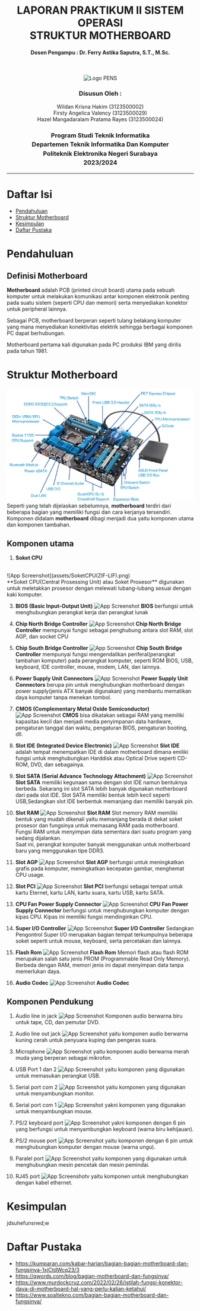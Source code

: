 <div align="center">
  <h1 style="font-weight: bold"> LAPORAN PRAKTIKUM II SISTEM OPERASI<br> STRUKTUR MOTHERBOARD</h1>
  <h4 style="text-align: center;">Dosen Pengampu : Dr. Ferry Astika Saputra, S.T., M.Sc.</h4>
</div>
<br />
<br />
<div align="center">
  <img src="https://upload.wikimedia.org/wikipedia/id/4/44/Logo_PENS.png" alt="Logo PENS">
  <h3 style="text-align: center;">Disusun Oleh : </h3>
  <p style="tex-align: center;">
    Wildan Krisna Hakim (3123500002)<br>
    Firsty Angelica Valency (3123500029)<br>
    Hazel Mangadaralam Pratama Rayes (3123500024)<br>
  </p>
  <h3 style="text-align: center;line-height: 1.5">Program Studi Teknik Informatika<br>Departemen Teknik Informatika Dan Komputer<br>Politeknik Elektronika Negeri Surabaya<br>2023/2024</h3>
  <hr>
</div>

# Daftar Isi
 - [Pendahuluan ](#pendahuluan)
 - [Struktur Motherboard](#struktur-motherboard)
 - [Kesimpulan](#kesimpulan)
 - [Daftar Pustaka](#daftar-pustaka)

# Pendahuluan

## Definisi Motherboard
**Motherboard** adalah PCB (printed circuit board) utama pada sebuah komputer untuk melakukan komunikasi antar komponen elektronik penting pada suatu sistem (seperti CPU dan memori) serta menyediakan konektor untuk peripheral lainnya.

Sebagai PCB, motherboard berperan seperti tulang belakang komputer yang mana menyediakan konektivitas elektrik sehingga berbagai komponen PC dapat berhubungan.

Motherboard pertama kali digunakan pada PC produksi IBM yang dirilis pada tahun 1981.

# Struktur Motherboard

![App Screenshot](assets/Struktur-motherboard.jpeg)
<br>Seperti yang telah dijelaskan sebelumnya, **motherboard** terdiri dari beberapa bagian yang memiliki fungsi dan cara kerjanya tersendiri. Komponen didalam **motherboard** dibagi menjadi dua yaitu komponen utama dan komponen tambahan.

## Komponen utama
1. **Soket CPU**
<br>
![App Screenshot](assets/SoketCPU(ZIF-LIF).png)
<br>
**Soket CPU(Central Prosessing Unit) atau Soket Prosesor** 
digunakan untuk meletakkan prosesor dengan melewati lubang-lubang sesuai dengan kaki komputer.

3. **BIOS (Basic Input-Output Unit)**
![App Screenshot]()
**BIOS** berfungsi untuk menghubungkan perangkat kerja dan perangkat lunak 

4. **Chip North Bridge Controller**
![App Screenshot]()
**Chip North Bridge Controller** mempunyai fungsi sebagai penghubung antara slot RAM, slot AGP, dan socket CPU

5. **Chip South Bridge Controller**
![App Screenshot]()
**Chip South Bridge Controller** mempunyai fungsi mengendalikan periferal(perangkat tambahan komputer) pada perangkat komputer, seperti ROM BIOS, USB, keyboard, IDE controller, mouse, modem, LAN, dan lainnya.

6. **Power Supply Unit Connectors**
![App Screenshot]()
**Power Supply Unit Connectors** berupa pin untuk menghubungkan motherboard dengan power supply(jenis ATX banyak digunakan) yang membantu mematikan daya komputer tanpa menekan tombol.

7. **CMOS (Complementary Metal Oxide Semiconductor)**
![App Screenshot]()
**CMOS** bisa dikatakan sebagai RAM yang memiliki kapasitas kecil dan menjadi media penyimpanan data hardware, pengaturan tanggal dan waktu, pengaturan BIOS, pengaturan booting, dll.

8. **Slot IDE (Integrated Device Electronic)**
![App Screenshot]()
**Slot IDE** adalah tempat menempatkan IDE di dalam motherboard dimana emiliki fungsi untuk menghubungkan Harddisk atau Optical Drive seperti CD-ROM, DVD, dan sebagainya.

9. **Slot SATA (Serial Advance Technology Attachment)**
![App Screenshot]()
**Slot SATA** memiliki kegunaan sama dengan slot IDE namun bentuknya berbeda. Sekarang ini slot SATA lebih banyak digunakan motherboard dari pada slot IDE. Slot SATA memiliki bentuk lebih kecil seperti USB,Sedangkan slot IDE berbentuk memanjang dan memiliki banyak pin.

10. **Slot RAM**
![App Screenshot]()
**Slot RAM** Slot memory RAM memiliki bentuk yang mudah dikenali yaitu memanjang berada di dekat soket prosesor dan fungsinya untuk memasang RAM pada motherboard. <br>Fungsi RAM untuk menyimpan data sementara dari suatu program yang sedang dijalankan.<br> Saat ini, perangkat komputer banyak menggunakan untuk motherboard baru yang menggunakan tipe DDR3.

11. **Slot AGP**
![App Screenshot]()
**Slot AGP** berfungsi untuk meningkatkan grafis pada komputer, meningkatkan kecepatan gambar, menghemat CPU usage.

12. **Slot PCI**
![App Screenshot]()
**Slot PCI** berfungsi sebagai tempat untuk kartu Eternet, kartu LAN, kartu suara, kartu USB, kartu SATA.

13. **CPU Fan Power Supply Connector**
![App Screenshot]()
**CPU Fan Power Supply Connector** berfungsi untuk
menghubungkan komputer dengan kipas CPU. Kipas ini memiliki fungsi mendinginkan CPU. 

14. **Super I/O Controller**
![App Screenshot]()
**Super I/O Controller** Sedangkan Pengontrol Super I/O merupakan bagian tempat terkumpulnya beberapa soket seperti untuk mouse, keyboard, serta percetakan dan lainnya.

15. **Flash Rom**
![App Screenshot]()
**Flash Rom** Memori flash atau flash ROM merupakan salah satu jenis PROM (Programmable Read Only Memory). Berbeda dengan RAM, memori jenis  ini dapat menyimpan data tanpa memerlukan daya.


16. **Audio Codec**
![App Screenshot]()
**Audio Codec** 


## Komponen Pendukung

1. Audio line in jack 
![App Screenshot]()
Komponen audio berwarna biru untuk tape, CD, dan pemutar DVD.

2. Audio line out jack
![App Screenshot]()
yaitu komponen audio berwarna kuning cerah untuk penyuara kuping dan pengeras suara.

3. Microphone
![App Screenshot]()
yaitu komponen audio berwarna merah muda yang berperan sebagai mikrofon.

4. USB Port 1 dan 2
![App Screenshot]()
yaitu komponen yang digunakan untuk memasukan perangkat USB.

5. Serial port com 2
![App Screenshot]()
yaitu komponen yang digunakan untuk menyambungkan monitor.

6. Serial port com 1
![App Screenshot]()
yakni komponen yang digunakan untuk menyambungkan mouse.

7. PS/2 keyboard port
![App Screenshot]()
yakni komponen dengan 6 pin yang berfungsi untuk menyambungkan keyboard (warna biru kehijauan).

8. PS/2 mouse port
![App Screenshot]()
yaitu komponen dengan 6 pin untuk menghubungkan komputer dengan mouse (warna ungu).

9. Paralel port
![App Screenshot]()
yaitu komponen yang digunakan untuk menghubungkan mesin pencetak dan mesin pemindai.

10. RJ45 port
![App Screenshot]()v
yaitu komponen untuk menghubungkan dengan kabel ethernet.

# Kesimpulan
jdsuhefunsned;w

# Daftar Pustaka
- https://kumparan.com/kabar-harian/bagian-bagian-motherboard-dan-fungsinya-1xjCtdWcq23/3
- https://qwords.com/blog/bagian-motherboard-dan-fungsinya/
- https://www.murdockcruz.com/2022/02/26/istilah-fungsi-konektor-daya-di-motherboard-hal-yang-perlu-kalian-ketahui/
- https://www.soaltekno.com/bagian-bagian-motherboard-dan-fungsinya/



